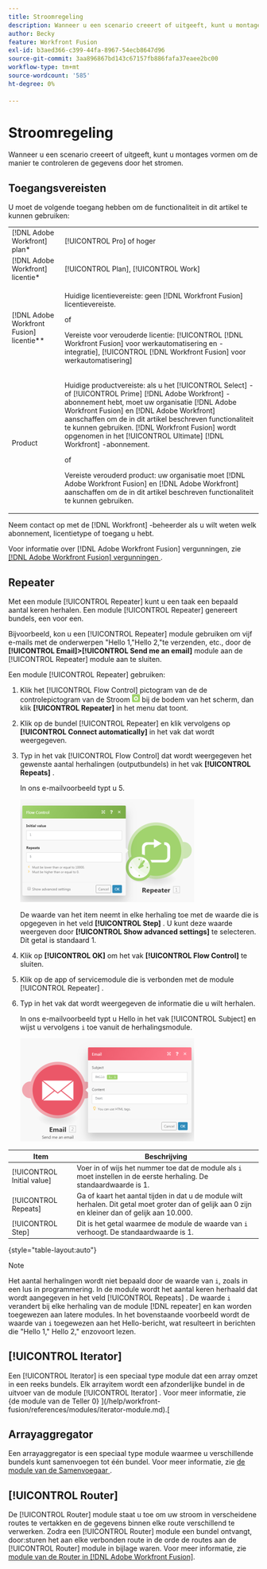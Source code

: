 ```yaml
---
title: Stroomregeling
description: Wanneer u een scenario creeert of uitgeeft, kunt u montages vormen om de manier te controleren de gegevens door het stromen.
author: Becky
feature: Workfront Fusion
exl-id: b3aed366-c399-44fa-8967-54ecb8647d96
source-git-commit: 3aa896867bd143c67157fb886fafa37eaee2bc00
workflow-type: tm+mt
source-wordcount: '585'
ht-degree: 0%

---
```


# Stroomregeling

Wanneer u een scenario creeert of uitgeeft, kunt u montages vormen om de manier te controleren de gegevens door het stromen.

## Toegangsvereisten

U moet de volgende toegang hebben om de functionaliteit in dit artikel te kunnen gebruiken:

<table style="table-layout:auto"> 
 <col> 
 <col> 
 <tbody> 
  <tr> 
   <td role="rowheader">[!DNL Adobe Workfront] plan*</td>
  <td> <p>[!UICONTROL Pro] of hoger</p> </td>
  </tr> 
  <tr data-mc-conditions=""> 
   <td role="rowheader">[!DNL Adobe Workfront] licentie*</td>
   <td> <p>[!UICONTROL Plan], [!UICONTROL Work]</p> </td> 
  </tr> 
  <tr> 
   <td role="rowheader">[!DNL Adobe Workfront Fusion] licentie**</td> 
   <td>
   <p>Huidige licentievereiste: geen [!DNL Workfront Fusion] licentievereiste.</p>
   <p>of</p>
   <p>Vereiste voor verouderde licentie: [!UICONTROL [!DNL Workfront Fusion] voor werkautomatisering en -integratie], [!UICONTROL [!DNL Workfront Fusion] voor werkautomatisering]</p>
   </td> 
  </tr> 
  <tr> 
   <td role="rowheader">Product</td> 
   <td>
   <p>Huidige productvereiste: als u het [!UICONTROL Select] - of [!UICONTROL Prime] [!DNL Adobe Workfront] -abonnement hebt, moet uw organisatie [!DNL Adobe Workfront Fusion] en [!DNL Adobe Workfront] aanschaffen om de in dit artikel beschreven functionaliteit te kunnen gebruiken. [!DNL Workfront Fusion] wordt opgenomen in het [!UICONTROL Ultimate] [!DNL Workfront] -abonnement.</p>
   <p>of</p>
   <p>Vereiste verouderd product: uw organisatie moet [!DNL Adobe Workfront Fusion] en [!DNL Adobe Workfront] aanschaffen om de in dit artikel beschreven functionaliteit te kunnen gebruiken.</p>
   </td> 
  </tr> 
 </tbody> 
</table>

Neem contact op met de [!DNL Workfront] -beheerder als u wilt weten welk abonnement, licentietype of toegang u hebt.

Voor informatie over [!DNL Adobe Workfront Fusion] vergunningen, zie [[!DNL Adobe Workfront Fusion]  vergunningen ](/help/workfront-fusion/set-up-and-manage-workfront-fusion/licensing-operations-overview/license-automation-vs-integration.md).

## Repeater

Met een module [!UICONTROL Repeater] kunt u een taak een bepaald aantal keren herhalen. Een module [!UICONTROL Repeater] genereert bundels, een voor een.

Bijvoorbeeld, kon u een [!UICONTROL Repeater] module gebruiken om vijf e-mails met de onderwerpen &quot;Hello 1,&quot;Hello 2,&quot;te verzenden, etc., door de **[!UICONTROL Email]>[!UICONTROL Send me an email]** module aan de [!UICONTROL Repeater] module aan te sluiten.

Een module [!UICONTROL Repeater] gebruiken:

1. Klik het [!UICONTROL Flow Control] pictogram van de de controlepictogram van de Stroom ![ ](/help/workfront-fusion/references/apps-and-modules/assets/flow-control-icon.gif) bij de bodem van het scherm, dan klik **[!UICONTROL Repeater]** in het menu dat toont.
1. Klik op de bundel [!UICONTROL Repeater] en klik vervolgens op **[!UICONTROL Connect automatically]** in het vak dat wordt weergegeven.
1. Typ in het vak [!UICONTROL Flow Control] dat wordt weergegeven het gewenste aantal herhalingen (outputbundels) in het vak **[!UICONTROL Repeats]** .

   In ons e-mailvoorbeeld typt u 5.

   ![ Repeater ](/help/workfront-fusion/references/apps-and-modules/assets/repeater-2-350x207.png)

   De waarde van het item neemt in elke herhaling toe met de waarde die is opgegeven in het veld **[!UICONTROL Step]** . U kunt deze waarde weergeven door **[!UICONTROL Show advanced settings]** te selecteren. Dit getal is standaard 1.

1. Klik op **[!UICONTROL OK]** om het vak **[!UICONTROL Flow Control]** te sluiten.

1. Klik op de app of servicemodule die is verbonden met de module [!UICONTROL Repeater] .
1. Typ in het vak dat wordt weergegeven de informatie die u wilt herhalen.

   In ons e-mailvoorbeeld typt u Hello in het vak [!UICONTROL Subject] en wijst u vervolgens `i` toe vanuit de herhalingsmodule.

   ![ Repeater ](/help/workfront-fusion/references/apps-and-modules/assets/repeater-3-350x207.png)

| Item | Beschrijving |
|---|---|
| [!UICONTROL Initial value] | Voer in of wijs het nummer toe dat de module als `i` moet instellen in de eerste herhaling. De standaardwaarde is 1. |
| [!UICONTROL Repeats] | Ga of kaart het aantal tijden in dat u de module wilt herhalen. Dit getal moet groter dan of gelijk aan 0 zijn en kleiner dan of gelijk aan 10.000. |
| [!UICONTROL Step] | Dit is het getal waarmee de module de waarde van `i` verhoogt. De standaardwaarde is 1. |

{style="table-layout:auto"}

>[!NOTE]
>
>Het aantal herhalingen wordt niet bepaald door de waarde van `i`, zoals in een lus in programmering. In de module wordt het aantal keren herhaald dat wordt aangegeven in het veld [!UICONTROL Repeats] . De waarde `i` verandert bij elke herhaling van de module [!DNL repeater] en kan worden toegewezen aan latere modules. In het bovenstaande voorbeeld wordt de waarde van `i` toegewezen aan het Hello-bericht, wat resulteert in berichten die &quot;Hello 1,&quot; Hello 2,&quot; enzovoort lezen.

## [!UICONTROL Iterator]

Een [!UICONTROL Iterator] is een speciaal type module dat een array omzet in een reeks bundels. Elk arrayitem wordt een afzonderlijke bundel in de uitvoer van de module [!UICONTROL Iterator] . Voor meer informatie, zie {de module van de Teller 0} ](/help/workfront-fusion/references/modules/iterator-module.md).[

## Arrayaggregator

Een arrayaggregator is een speciaal type module waarmee u verschillende bundels kunt samenvoegen tot één bundel. Voor meer informatie, zie [ de module van de Samenvoegaar ](/help/workfront-fusion/references/modules/aggregator-module.md).

## [!UICONTROL Router]

De [!UICONTROL Router] module staat u toe om uw stroom in verscheidene routes te vertakken en de gegevens binnen elke route verschillend te verwerken. Zodra een [!UICONTROL Router] module een bundel ontvangt, door:sturen het aan elke verbonden route in de orde de routes aan de [!UICONTROL Router] module in bijlage waren. Voor meer informatie, zie [ module van de Router in  [!DNL Adobe Workfront Fusion]](/help/workfront-fusion/create-scenarios/add-modules/router-module.md).

<!--
<div>
<h2>Directives</h2>
<p>The error handling directives allow you to control how your scenario reacts to errors. For more information, see <a href="/help/workfront-fusion/create-scenarios/config-error-handling/advanced-error-handling.md" class="MCXref xref">Advanced error handling in Adobe Workfront Fusion</a> and <a href="/help/workfront-fusion/references/errors/directives-for-error-handling.md" class="MCXref xref">Directives for error handling in Adobe Workfront Fusion</a>.</p>
</div>
-->
